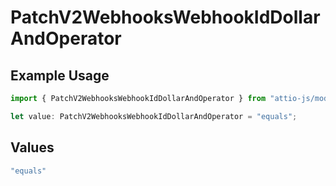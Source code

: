 # PatchV2WebhooksWebhookIdDollarAndOperator

## Example Usage

```typescript
import { PatchV2WebhooksWebhookIdDollarAndOperator } from "attio-js/models/operations";

let value: PatchV2WebhooksWebhookIdDollarAndOperator = "equals";
```

## Values

```typescript
"equals"
```